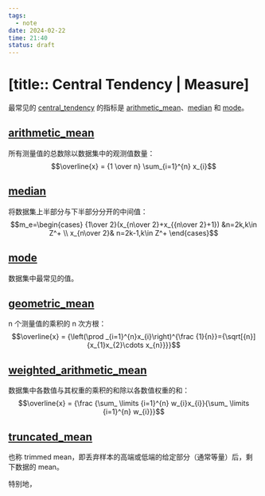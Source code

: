 ```yaml
---
tags:
  - note
date: 2024-02-22
time: 21:40
status: draft
---
```


# [title:: Central Tendency | Measure]

最常见的 [central_tendency](central_tendency) 的指标是 [arithmetic_mean](arithmetic_mean)、[median](median) 和 [mode](mode)。

## [arithmetic_mean](arithmetic_mean)

所有测量值的总数除以数据集中的观测值数量：  
$$\overline{x} = {1 \over n} \sum_{i=1}^{n} x_{i}$$  

## [median](median.md)

将数据集上半部分与下半部分分开的中间值：  
$$m_e=\begin{cases} {1\over 2}(x_{n\over 2}+x_{{n\over 2}+1}) &n=2k,k\in Z^+ \\ x_{n\over 2}& n=2k-1,k\in Z^+ \end{cases}$$  

## [mode](mode.md)

数据集中最常见的值。

## [geometric_mean](geometric_mean)

n 个测量值的乘积的 n 次方根：  
$$\overline{x} = {\left(\prod _{i=1}^{n}x_{i}\right)^{\frac {1}{n}}={\sqrt[{n}]{x_{1}x_{2}\cdots x_{n}}}}$$  

## [weighted_arithmetic_mean](weighted_arithmetic_mean)

数据集中各数值与其权重的乘积的和除以各数值权重的和：  
$$\overline{x} = {\frac {\sum_ \limits {i=1}^{n} w_{i}x_{i}}{\sum_ \limits {i=1}^{n} w_{i}}}$$  

## [truncated_mean](truncated_mean)

也称 trimmed mean，即丢弃样本的高端或低端的给定部分（通常等量）后，剩下数据的 mean。

特别地，

